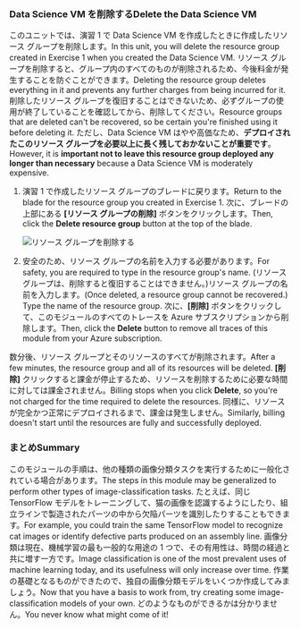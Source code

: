 ### <a name="delete-the-data-science-vm"></a><span data-ttu-id="cee68-101">Data Science VM を削除する</span><span class="sxs-lookup"><span data-stu-id="cee68-101">Delete the Data Science VM</span></span>

<span data-ttu-id="cee68-102">このユニットでは、演習 1 で Data Science VM を作成したときに作成したリソース グループを削除します。</span><span class="sxs-lookup"><span data-stu-id="cee68-102">In this unit, you will delete the resource group created in Exercise 1 when you created the Data Science VM.</span></span> <span data-ttu-id="cee68-103">リソース グループを削除すると、グループ内のすべてのものが削除されるため、今後料金が発生することを防ぐことができます。</span><span class="sxs-lookup"><span data-stu-id="cee68-103">Deleting the resource group deletes everything in it and prevents any further charges from being incurred for it.</span></span> <span data-ttu-id="cee68-104">削除したリソース グループを復旧することはできないため、必ずグループの使用が終了していることを確認してから、削除してください。</span><span class="sxs-lookup"><span data-stu-id="cee68-104">Resource groups that are deleted can't be recovered, so be certain you're finished using it before deleting it.</span></span> <span data-ttu-id="cee68-105">ただし、Data Science VM はやや高価なため、**デプロイされたこのリソース グループを必要以上に長く残しておかないことが重要です**。</span><span class="sxs-lookup"><span data-stu-id="cee68-105">However, it is **important not to leave this resource group deployed any longer than necessary** because a Data Science VM is moderately expensive.</span></span>

1. <span data-ttu-id="cee68-106">演習 1 で作成したリソース グループのブレードに戻ります。</span><span class="sxs-lookup"><span data-stu-id="cee68-106">Return to the blade for the resource group you created in Exercise 1.</span></span> <span data-ttu-id="cee68-107">次に、ブレードの上部にある **[リソース グループの削除]** ボタンをクリックします。</span><span class="sxs-lookup"><span data-stu-id="cee68-107">Then, click the **Delete resource group** button at the top of the blade.</span></span>

    ![リソース グループを削除する](../media-draft/6-delete-resource-group.png)

1. <span data-ttu-id="cee68-109">安全のため、リソース グループの名前を入力する必要があります。</span><span class="sxs-lookup"><span data-stu-id="cee68-109">For safety, you are required to type in the resource group's name.</span></span> <span data-ttu-id="cee68-110">(リソース グループは、削除すると復旧することはできません。)リソース グループの名前を入力します。</span><span class="sxs-lookup"><span data-stu-id="cee68-110">(Once deleted, a resource group cannot be recovered.) Type the name of the resource group.</span></span> <span data-ttu-id="cee68-111">次に、**[削除]** ボタンをクリックして、このモジュールのすべてのトレースを Azure サブスクリプションから削除します。</span><span class="sxs-lookup"><span data-stu-id="cee68-111">Then, click the **Delete** button to remove all traces of this module from your Azure subscription.</span></span>

<span data-ttu-id="cee68-112">数分後、リソース グループとそのリソースのすべてが削除されます。</span><span class="sxs-lookup"><span data-stu-id="cee68-112">After a few minutes, the resource group and all of its resources will be deleted.</span></span> <span data-ttu-id="cee68-113">**[削除]** クリックすると課金が停止するため、リソースを削除するために必要な時間に対しては課金されません。</span><span class="sxs-lookup"><span data-stu-id="cee68-113">Billing stops when you click **Delete**, so you're not charged for the time required to delete the resources.</span></span> <span data-ttu-id="cee68-114">同様に、リソースが完全かつ正常にデプロイされるまで、課金は発生しません。</span><span class="sxs-lookup"><span data-stu-id="cee68-114">Similarly, billing doesn't start until the resources are fully and successfully deployed.</span></span>

### <a name="summary"></a><span data-ttu-id="cee68-115">まとめ</span><span class="sxs-lookup"><span data-stu-id="cee68-115">Summary</span></span>

<span data-ttu-id="cee68-116">このモジュールの手順は、他の種類の画像分類タスクを実行するために一般化されている場合があります。</span><span class="sxs-lookup"><span data-stu-id="cee68-116">The steps in this module may be generalized to perform other types of image-classification tasks.</span></span> <span data-ttu-id="cee68-117">たとえば、同じ TensorFlow モデルをトレーニングして、猫の画像を認識するようにしたり、組立ラインで製造されたパーツの中から欠陥パーツを識別したりすることもできます。</span><span class="sxs-lookup"><span data-stu-id="cee68-117">For example, you could train the same TensorFlow model to recognize cat images or identify defective parts produced on an assembly line.</span></span> <span data-ttu-id="cee68-118">画像分類は現在、機械学習の最も一般的な用途の 1 つで、その有用性は、時間の経過と共に増す一方です。</span><span class="sxs-lookup"><span data-stu-id="cee68-118">Image classification is one of the most prevalent uses of machine learning today, and its usefulness will only increase over time.</span></span> <span data-ttu-id="cee68-119">作業の基礎となるものができたので、独自の画像分類モデルをいくつか作成してみましょう。</span><span class="sxs-lookup"><span data-stu-id="cee68-119">Now that you have a basis to work from, try creating some image-classification models of your own.</span></span> <span data-ttu-id="cee68-120">どのようなものができるかは分かりません。</span><span class="sxs-lookup"><span data-stu-id="cee68-120">You never know what might come of it!</span></span>